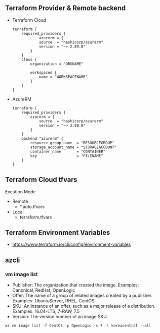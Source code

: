## Terraform Provider & Remote backend
- Terraform Cloud
    ```
    terraform {
        required_providers {
                azurerm = {
                source  = "hashicorp/azurerm"
                version = "~> 2.89.0"
            }
        }
        cloud {
            organization = "ORGNAME"

            workspaces {
                name = "WORKSPACENAME"
            }
        }
    }
    ```
- AzureRM
    ```
    terraform {
        required_providers {
            azurerm = {
                source  = "hashicorp/azurerm"
                version = "~> 2.89.0"
            }
        }
        backend "azurerm" {
            resource_group_name  = "RESOURCEGROUP"
            storage_account_name = "STORAGEACCOUNT"
            container_name       = "CONTAINER"
            key                  = "FILENAME"
        }
    }
    ```
## Terraform Cloud tfvars
Excution Mode
- Remote
    - *.auto.tfvars
- Local
    - terraform.tfvars
## Terraform Environment Variables
- https://www.terraform.io/cli/config/environment-variables

## azcli
### vm image list
- Publisher: The organization that created the image. Examples: Canonical, RedHat, OpenLogic
- Offer: The name of a group of related images created by a publisher. Examples: UbuntuServer, RHEL, CentOS
- SKU: An instance of an offer, such as a major release of a distribution. Examples: 16.04-LTS, 7-RAW, 7.5
- Version: The version number of an image SKU.
```
az vm image list -f CentOS -p OpenLogic -s 7 -l koreacentral --all
```